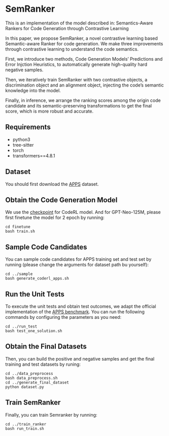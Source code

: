# SemRanker
This is an implementation of the model described in: Semantics-Aware Rankers for Code Generation through Contrastive Learning

In this paper, we propose SemRanker, a novel contrastive learning based Semantic-aware Ranker for code generation. We make three improvements through contrastive learning to understand the code semantics. 

First, we introduce two methods, Code Generation Models’ Predictions and Error Injction Heuristics, to automatically generate high-quality hard negative samples.

Then, we iteratively train SemRanker with two contrastive objects, a discrimination object and an alignment object, injecting the code’s semantic knowledge into the model. 

Finally, in inference, we arrange the ranking scores among the origin code candidate and its semantic-preserving transformations to get the final score, which is more robust and accurate.

## Requirements
* python3
* tree-sitter
* torch
* transformers==4.8.1

## Dataset
You should first download the [APPS](https://github.com/hendrycks/apps) dataset.

## Obtain the Code Generation Model
We use the [checkpoint](https://console.cloud.google.com/storage/browser/sfr-coderl-research/codet5_finetuned_codeRL) for CodeRL model. And for GPT-Neo-125M, please first finetune the model for 2 epoch by running:
```
cd finetune
bash train.sh
```
## Sample Code Candidates
You can sample code candidates for APPS training set and test set by running (please change the arguments for dataset path bu yourself):
```
cd ../sample
bash generate_coderl_apps.sh
```
## Run the Unit Tests

To execute the unit tests and obtain test outcomes, we adapt the official implementation of the [APPS benchmark](https://github.com/hendrycks/apps). You can run the following commands by configuring the parameters as you need:
```
cd ../run_test
bash test_one_solution.sh
```

## Obtain the Final Datasets
Then, you can build the positive and negative samples and get the final training and test datasets by runing:
```
cd ../data_preprocess
bash data_preprocess.sh
cd ../generate_final_dataset
python dataset.py
```
## Train SemRanker
Finally, you can train Semranker by running:
```
cd ../train_ranker
bash run_train.sh
```
